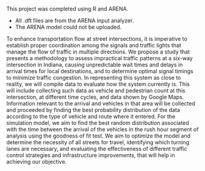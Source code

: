 This project was completed using R and ARENA.
* All .dft files are from the ARENA input analyzer.
* The ARENA model could not be uploaded.

To enhance transportation flow at street intersections, it is imperative to establish
 proper coordination among the signals and traffic lights that manage the flow of traffic
 in multiple directions. We propose a study that presents a methodology to assess
 impractical traffic patterns at a six-way intersection in Indiana, causing unpredictable
 wait times and delays in arrival times for local destinations, and to determine optimal
 signal timings to minimize traffic congestion. In representing this system as close to
 reality, we will compile data to evaluate how the system currently is. This will include
 collecting such data as vehicle and pedestrian count at this intersection, at different
 time cycles, and data shown by Google Maps. Information relevant to the arrival and
 vehicles in that area will be collected and proceeded by finding the best probability
 distribution of the data according to the type of vehicle and route where it entered. For
 the simulation model, we aim to find the best random distribution associated with
 the time between the arrival of the vehicles in the rush hour segment of analysis using
 the goodness of fit test. We aim to optimize the model and determine the necessity
 of all streets for travel, identifying which turning lanes are necessary, and evaluating
 the effectiveness of different traffic control strategies and infrastructure improvements,
 that will help in achieving our objective.
